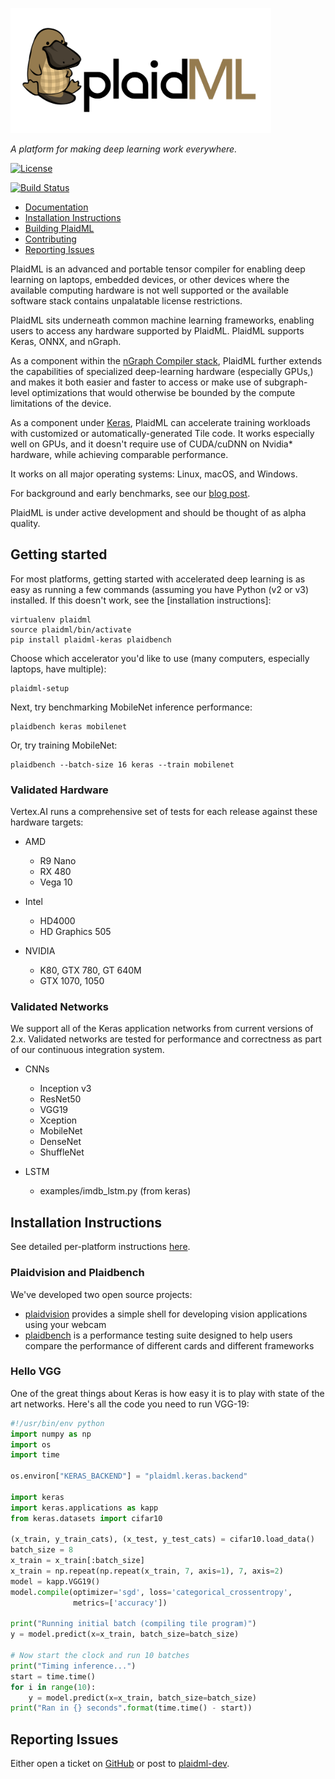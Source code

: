 <img src="docs/images/plaid-final.png" height="200"></img>

*A platform for making deep learning work everywhere.*


[![License](https://img.shields.io/badge/License-Apache%202.0-blue.svg)](https://github.com/plaidml/plaidml/blob/master/LICENSE)  

[![Build Status](https://travis-ci.org/plaidml/plaidml.svg?branch=master)](https://travis-ci.org/plaidml/plaidml)


- [Documentation](https://vertexai-plaidml.readthedocs-hosted.com/)
- [Installation Instructions](docs/install.rst)
- [Building PlaidML](docs/building.md)
- [Contributing](docs/contributing.rst)
- [Reporting Issues](#reporting-issues)


PlaidML is an advanced and portable tensor compiler for enabling deep learning 
on laptops, embedded devices, or other devices where the available 
computing hardware is not well supported or the available software stack contains 
unpalatable license restrictions.

PlaidML sits underneath common machine learning frameworks, enabling users to 
access any hardware supported by PlaidML. PlaidML supports Keras, ONNX, and nGraph.

As a component within the [nGraph Compiler stack], PlaidML further extends the 
capabilities of specialized deep-learning hardware (especially GPUs,) and makes 
it both easier and faster to access or make use of subgraph-level optimizations 
that would otherwise be bounded by the compute limitations of the device. 

As a component under [Keras], PlaidML can accelerate training workloads with 
customized or automatically-generated Tile code. It works especially well on 
GPUs, and it doesn't require use of CUDA/cuDNN on Nvidia* hardware, while 
achieving comparable performance.

It works on all major operating systems: Linux, macOS, and Windows. 

For background and early benchmarks, see our [blog post].

PlaidML is under active development and should be thought of as alpha quality.


## Getting started

For most platforms, getting started with accelerated deep learning is as easy as
running a few commands (assuming you have Python (v2 or v3) installed. If this 
doesn't work, see the [installation instructions]:

    virtualenv plaidml
    source plaidml/bin/activate
    pip install plaidml-keras plaidbench

Choose which accelerator you'd like to use (many computers, especially laptops, have multiple):

    plaidml-setup

Next, try benchmarking MobileNet inference performance:

    plaidbench keras mobilenet

Or, try training MobileNet:

    plaidbench --batch-size 16 keras --train mobilenet


### Validated Hardware

Vertex.AI runs a comprehensive set of tests for each release against these hardware targets:

* AMD
    * R9 Nano
    * RX 480
    * Vega 10

* Intel
    * HD4000
    * HD Graphics 505

* NVIDIA
    * K80, GTX 780, GT 640M
    * GTX 1070, 1050

### Validated Networks

We support all of the Keras application networks from current versions of 2.x.
Validated networks are tested for performance and correctness as part of our 
continuous integration system.

* CNNs
   * Inception v3
   * ResNet50
   * VGG19
   * Xception
   * MobileNet
   * DenseNet
   * ShuffleNet

* LSTM
   * examples/imdb_lstm.py (from keras)

## Installation Instructions

See detailed per-platform instructions [here].

### Plaidvision and Plaidbench

We've developed two open source projects: 

  * [plaidvision](https://github.com/plaidml/plaidvision) provides a simple shell for developing vision applications using your webcam
  * [plaidbench](https://github.com/plaidml/plaidbench) is a performance testing suite designed to help users compare the performance
  of different cards and different frameworks
  

### Hello VGG
One of the great things about Keras is how easy it is to play with state of the art networks. Here's all the code you
need to run VGG-19:

```python
#!/usr/bin/env python
import numpy as np
import os
import time

os.environ["KERAS_BACKEND"] = "plaidml.keras.backend"

import keras
import keras.applications as kapp
from keras.datasets import cifar10

(x_train, y_train_cats), (x_test, y_test_cats) = cifar10.load_data()
batch_size = 8
x_train = x_train[:batch_size]
x_train = np.repeat(np.repeat(x_train, 7, axis=1), 7, axis=2)
model = kapp.VGG19()
model.compile(optimizer='sgd', loss='categorical_crossentropy',
              metrics=['accuracy'])

print("Running initial batch (compiling tile program)")
y = model.predict(x=x_train, batch_size=batch_size)

# Now start the clock and run 10 batches
print("Timing inference...")
start = time.time()
for i in range(10):
    y = model.predict(x=x_train, batch_size=batch_size)
print("Ran in {} seconds".format(time.time() - start))

```


## Reporting Issues
Either open a ticket on [GitHub] or post to [plaidml-dev].




[nGraph Compiler stack]: https://ngraph.nervanasys.com/docs/latest/
[Keras]: https://keras.io/
[blog post]: https://ai.intel.com/reintroducing-plaidml/
[here]: docs/install.rst
[GitHub]: https://github.com/plaidml/plaidml/issues
[plaidml-dev]: https://groups.google.com/forum/#!forum/plaidml-dev